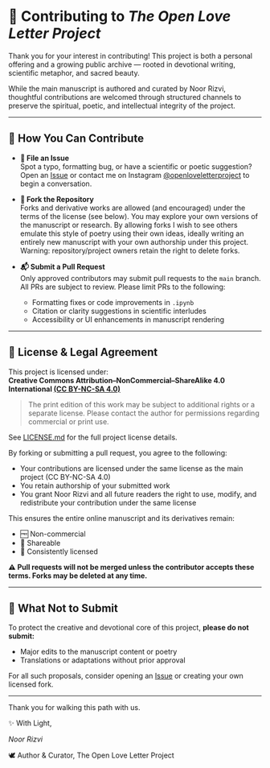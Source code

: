 # 🤝 Contributing to *The Open Love Letter Project*

Thank you for your interest in contributing! This project is both a personal offering and a growing public archive — rooted in devotional writing, scientific metaphor, and sacred beauty.

While the main manuscript is authored and curated by Noor Rizvi, thoughtful contributions are welcomed through structured channels to preserve the spiritual, poetic, and intellectual integrity of the project.

---

## 🧠 How You Can Contribute

- **📂 File an Issue**  
  Spot a typo, formatting bug, or have a scientific or poetic suggestion? Open an [Issue](../../issues) or contact me on Instagram [@openloveletterproject](https://www.instagram.com/openloveletterproject) to begin a conversation.

- **🔀 Fork the Repository**  
  Forks and derivative works are allowed (and encouraged) under the terms of the license (see below). You may explore your own versions of the manuscript or research. By allowing forks I wish to see others emulate this style of poetry using their own ideas, ideally writing an entirely new manuscript with your own authorship under this project. Warning: repository/project owners retain the right to delete forks.

- **📬 Submit a Pull Request**  
  Only approved contributors may submit pull requests to the `main` branch. All PRs are subject to review. Please limit PRs to the following:
  - Formatting fixes or code improvements in `.ipynb`
  - Citation or clarity suggestions in scientific interludes
  - Accessibility or UI enhancements in manuscript rendering

---

## 🔐 License & Legal Agreement

This project is licensed under:  
**Creative Commons Attribution–NonCommercial–ShareAlike 4.0 International [(CC BY-NC-SA 4.0)](https://creativecommons.org/licenses/by-nc-sa/4.0/)** 

> The print edition of this work may be subject to additional rights or a separate license. Please contact the author for permissions regarding commercial or print use.

See [LICENSE.md](./LICENSE.md) for the full project license details.

By forking or submitting a pull request, you agree to the following:

- Your contributions are licensed under the same license as the main project (CC BY-NC-SA 4.0)
- You retain authorship of your submitted work
- You grant Noor Rizvi and all future readers the right to use, modify, and redistribute your contribution under the same license

This ensures the entire online manuscript and its derivatives remain:
- 🆓 Non-commercial
- 🔁 Shareable
- 📜 Consistently licensed

**⚠️ Pull requests will not be merged unless the contributor accepts these terms. Forks may be deleted at any time.**

---

## 🚫 What Not to Submit

To protect the creative and devotional core of this project, **please do not submit:**

- Major edits to the manuscript content or poetry
- Translations or adaptations without prior approval

For all such proposals, consider opening an [Issue](../../issues) or creating your own licensed fork.

---

Thank you for walking this path with us.

✨ With Light,

*Noor Rizvi*

🕊️ Author & Curator, The Open Love Letter Project
